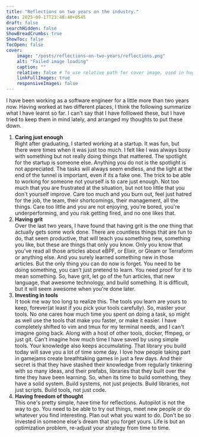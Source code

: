```yaml
---
title: "Reflections on two years on the industry."
date: 2025-09-17T23:48:40+0545
draft: false 
searchHidden: false
ShowBreadCrumbs: true 
ShowToc: false
TocOpen: false
cover:
    image: "/posts/reflections-on-two-years/reflections.png"
    alt: "Failed image loading"
    caption: ""
    relative: false # To use relative path for cover image, used in hugo Page-bundles
    linkFullImages: true
    responsiveImages: false
---
```


I have been working as a software engineer for a little more than two years now. Having worked at two different places, I think the following summarize what I have learnt so far. I can't say that I have folllowed these, but I have tried to keep them in mind lately, and arranged my thoughts to put these down.

1. **Caring just enough**  
Right after graduating, I started working at a startup. It was fun, but there were times when it was just too much. I felt like I was always busy with something but not really doing things that mattered. The spotlight for the startup is someone else. Anything you do not is the spotlight is not appreciated. The tasks will always seem endless, and the light at the end of the tunnel is important, even if its a fake one. The trick to be able to working for someone not yourself is to care just enough. Not too much that you are frustrated at the situation, but not too little that you don't yourself improve. Care too much and you burn out, feel just hatred for the job, the team, their shortcomings, their management, all the things. Care too little and you are not enjoying, you're bored, you're underperforming, and you risk getting fired, and no one likes that.
1. **Having grit**  
Over the last two years, I have found that having grit is the one thing that actually gets some work done. There are countless things that are fun to do, that seem productive, that will teach you something new, something you like, but these are things that only you know. Only you know that you've read all those articles about eBPF, or Elixir, or Gleam or Terraform or anything else. And you surely learned something new in those articles. But the only thing you can do now is forget. You need to be doing something, you can't just pretend to learn. You need proof for it to mean something. So, have grit, let go of the fun articles, that new language, that awesome technology, and build something. It is difficult, but it will seem awesome when you're done later.
1. **Investing in tools**  
It took me way too long to realize this. The tools you learn are yours to keep, forever(at least if you pick your tools carefully). So, master your tools. No one cares how much time you spent on doing a task, so might as well use the tools that make you faster, or make it easier. I have completely shifted to vim and tmux for my terminal needs, and I can't imagine going back. Along with a host of other tools, docker, ffmpeg, or just git. Can't imagine how much time I have saved by using simple tools. Your knowledge also keeps accumulating. That library you build today will save you a lot of time some day. I love how people taking part in gamejams create breathtaking games in just a few days. And their secret is that they have stashed their knowledge from regularly tinkering with so many ideas, and their prefabs, libraries that they built over the time they have been learning. So, when its time to build something, they have a solid system. Build systems, not just projects. Build libraries, not just scripts. Build tools, not just code. 
1. **Having freedom of thought**  
This one's pretty simple, have time for reflections. Autopilot is not the way to go. You need to be able to try out things, meet new people or do whatever you find interesting. Plan out what you want to do. Don't be so invested in someone else's dream that you forget yours. Life is but an optimization problem, re-adjust your strategy from time to time.

